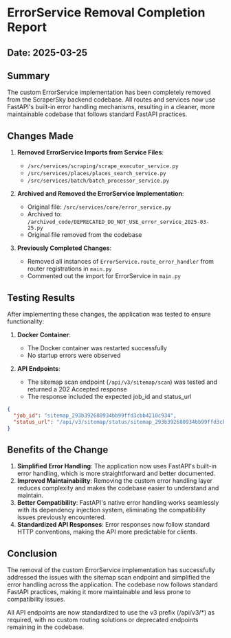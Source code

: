 # ErrorService Removal Completion Report

## Date: 2025-03-25

## Summary

The custom ErrorService implementation has been completely removed from the ScraperSky backend codebase. All routes and services now use FastAPI's built-in error handling mechanisms, resulting in a cleaner, more maintainable codebase that follows standard FastAPI practices.

## Changes Made

1. **Removed ErrorService Imports from Service Files**:
   - `/src/services/scraping/scrape_executor_service.py`
   - `/src/services/places/places_search_service.py`
   - `/src/services/batch/batch_processor_service.py`

2. **Archived and Removed the ErrorService Implementation**:
   - Original file: `/src/services/core/error_service.py`
   - Archived to: `/archived_code/DEPRECATED_DO_NOT_USE_error_service_2025-03-25.py`
   - Original file removed from the codebase

3. **Previously Completed Changes**:
   - Removed all instances of `ErrorService.route_error_handler` from router registrations in `main.py`
   - Commented out the import for ErrorService in `main.py`

## Testing Results

After implementing these changes, the application was tested to ensure functionality:

1. **Docker Container**:
   - The Docker container was restarted successfully
   - No startup errors were observed

2. **API Endpoints**:
   - The sitemap scan endpoint (`/api/v3/sitemap/scan`) was tested and returned a 202 Accepted response
   - The response included the expected job_id and status_url

```json
{
  "job_id": "sitemap_293b392680934bb99ffd3cbb4210c934",
  "status_url": "/api/v3/sitemap/status/sitemap_293b392680934bb99ffd3cbb4210c934"
}
```

## Benefits of the Change

1. **Simplified Error Handling**: The application now uses FastAPI's built-in error handling, which is more straightforward and better documented.
2. **Improved Maintainability**: Removing the custom error handling layer reduces complexity and makes the codebase easier to understand and maintain.
3. **Better Compatibility**: FastAPI's native error handling works seamlessly with its dependency injection system, eliminating the compatibility issues previously encountered.
4. **Standardized API Responses**: Error responses now follow standard HTTP conventions, making the API more predictable for clients.

## Conclusion

The removal of the custom ErrorService implementation has successfully addressed the issues with the sitemap scan endpoint and simplified the error handling across the application. The codebase now follows standard FastAPI practices, making it more maintainable and less prone to compatibility issues.

All API endpoints are now standardized to use the v3 prefix (/api/v3/*) as required, with no custom routing solutions or deprecated endpoints remaining in the codebase.
